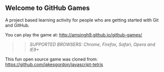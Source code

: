 ## Welcome to GitHub Games

A project based learning activity for people who are getting started with Git and GitHub.

You can play the game at: http://amsingh9.github.io/github-games/

>> _*SUPPORTED BROWSERS*: Chrome, Firefox, Safari, Opera and IE9+_

This fun open source game was cloned from: https://github.com/jakesgordon/javascript-tetris
